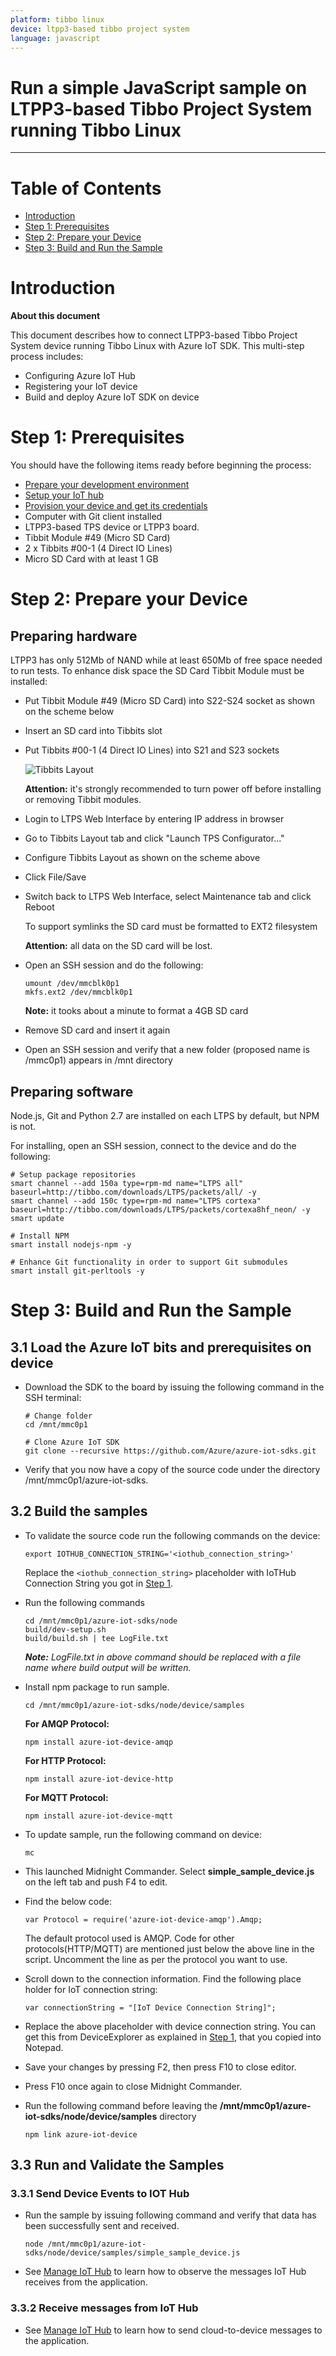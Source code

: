 ```yaml
---
platform: tibbo linux
device: ltpp3-based tibbo project system 
language: javascript
---
```


Run a simple JavaScript sample on LTPP3-based Tibbo Project System running Tibbo Linux
===
---

# Table of Contents

-   [Introduction](#Introduction)
-   [Step 1: Prerequisites](#Prerequisites)
-   [Step 2: Prepare your Device](#PrepareDevice)
-   [Step 3: Build and Run the Sample](#Build)

<a name="Introduction"></a>
# Introduction

**About this document**

This document describes how to connect LTPP3-based Tibbo Project System device running Tibbo Linux with Azure IoT SDK. This multi-step process includes:
-   Configuring Azure IoT Hub
-   Registering your IoT device
-   Build and deploy Azure IoT SDK on device

<a name="Prerequisites"></a>
# Step 1: Prerequisites

You should have the following items ready before beginning the process:

-   [Prepare your development environment][setup-devbox-linux]
-   [Setup your IoT hub][lnk-setup-iot-hub]
-   [Provision your device and get its credentials][lnk-manage-iot-hub]
-   Computer with Git client installed 
-   LTPP3-based TPS device or LTPP3 board.
-   Tibbit Module #49 (Micro SD Card)
-   2 x Tibbits #00-1 (4 Direct IO Lines)
-   Micro SD Card with at least 1 GB

<a name="PrepareDevice"></a>
# Step 2: Prepare your Device

## Preparing hardware

LTPP3 has only 512Mb of NAND while at least 650Mb of free space needed to run tests.
To enhance disk space the SD Card Tibbit Module must be installed:

-   Put Tibbit Module #49 (Micro SD Card) into S22-S24 socket as shown on the scheme below
-   Insert an SD card into Tibbits slot
-   Put Tibbits #00-1 (4 Direct IO Lines) into S21 and S23 sockets

    ![Tibbits Layout](media/tibbits-layout.png)

    **Attention:** it's strongly recommended to turn power off before installing or removing Tibbit modules.

-   Login to LTPS Web Interface by entering IP address in browser
-   Go to Tibbits Layout tab and click "Launch TPS Configurator..."
-   Configure Tibbits Layout as shown on the scheme above
-   Click File/Save
-   Switch back to LTPS Web Interface, select Maintenance tab and click Reboot

    To support symlinks the SD card must be formatted to EXT2 filesystem

    **Attention:** all data on the SD card will be lost. 

-   Open an SSH session and do the following:

        umount /dev/mmcblk0p1
        mkfs.ext2 /dev/mmcblk0p1
           
    **Note:** it tooks about a minute to format a 4GB SD card
-   Remove SD card and insert it again
-   Open an SSH session and verify that a new folder (proposed name is /mmc0p1) appears in /mnt directory           

## Preparing software

Node.js, Git and Python 2.7 are installed on each LTPS by default, but NPM is not.

For installing, open an SSH session, connect to the device and do the following:

    # Setup package repositories
    smart channel --add 150a type=rpm-md name="LTPS all" baseurl=http://tibbo.com/downloads/LTPS/packets/all/ -y
    smart channel --add 150c type=rpm-md name="LTPS cortexa" baseurl=http://tibbo.com/downloads/LTPS/packets/cortexa8hf_neon/ -y
    smart update
    
    # Install NPM
    smart install nodejs-npm -y
    
    # Enhance Git functionality in order to support Git submodules
    smart install git-perltools -y

<a name="Build"></a>
# Step 3: Build and Run the Sample

<a name="Load"></a>
## 3.1 Load the Azure IoT bits and prerequisites on device

-   Download the SDK to the board by issuing the following command in the SSH terminal:

        # Change folder
        cd /mnt/mmc0p1
    
        # Clone Azure IoT SDK
        git clone --recursive https://github.com/Azure/azure-iot-sdks.git

-   Verify that you now have a copy of the source code under the directory /mnt/mmc0p1/azure-iot-sdks.

<a name="BuildSamples"></a>
## 3.2 Build the samples

-   To validate the source code run the following commands on the device:

        export IOTHUB_CONNECTION_STRING='<iothub_connection_string>'

    Replace the `<iothub_connection_string>` placeholder with IoTHub Connection String you got in [Step 1](#Prerequisites).    

-   Run the following commands 

        cd /mnt/mmc0p1/azure-iot-sdks/node
        build/dev-setup.sh
        build/build.sh | tee LogFile.txt

    ***Note:*** *LogFile.txt in above command should be replaced with a file name where build output will be written.*

-   Install npm package to run sample.

        cd /mnt/mmc0p1/azure-iot-sdks/node/device/samples

    **For AMQP Protocol:**
	
        npm install azure-iot-device-amqp
	
    **For HTTP Protocol:**
	
        npm install azure-iot-device-http
	
    **For MQTT Protocol:**

        npm install azure-iot-device-mqtt	

-   To update sample, run the following command on device:

        mc
        
-   This launched Midnight Commander. Select **simple_sample_device.js** on the left tab and push F4 to edit.            

-   Find the below code:

        var Protocol = require('azure-iot-device-amqp').Amqp;
	
    The default protocol used is AMQP. Code for other protocols(HTTP/MQTT) are mentioned just below the above line in the script.
    Uncomment the line as per the protocol you want to use.

-   Scroll down to the connection information.
    Find the following place holder for IoT connection string:

        var connectionString = "[IoT Device Connection String]";

-   Replace the above placeholder with device connection string. You can get this from DeviceExplorer as explained in [Step 1](#Prerequisites), that you copied into Notepad.

-   Save your changes by pressing F2, then press F10 to close editor.

-   Press F10 once again to close Midnight Commander.

-   Run the following command before leaving the **/mnt/mmc0p1/azure-iot-sdks/node/device/samples** directory

        npm link azure-iot-device

<a name="Run"></a>
## 3.3 Run and Validate the Samples

### 3.3.1 Send Device Events to IOT Hub

-   Run the sample by issuing following command and verify that data has been successfully sent and received.

        node /mnt/mmc0p1/azure-iot-sdks/node/device/samples/simple_sample_device.js

-   See [Manage IoT Hub][lnk-manage-iot-hub] to learn how to observe the messages IoT Hub receives from the application.

### 3.3.2 Receive messages from IoT Hub

-   See [Manage IoT Hub][lnk-manage-iot-hub] to learn how to send cloud-to-device messages to the application.


[setup-devbox-linux]: https://github.com/Azure/azure-iot-sdk-node/blob/master/doc/node-devbox-setup.md
[lnk-setup-iot-hub]: ../setup_iothub.md
[lnk-manage-iot-hub]: ../manage_iot_hub.md
